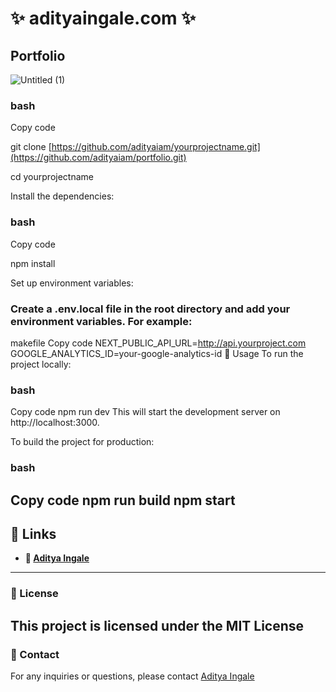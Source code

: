 # ✨ adityaingale.com ✨

## Portfolio

![Untitled (1)](https://github.com/user-attachments/assets/4e78e23e-fb0b-4747-87de-00cd854cfdfa)


### bash
Copy code

git clone [https://github.com/adityaiam/yourprojectname.git](https://github.com/adityaiam/portfolio.git)

cd yourprojectname

Install the dependencies:

### bash
Copy code

npm install

Set up environment variables:

### Create a .env.local file in the root directory and add your environment variables. For example:

makefile
Copy code
NEXT_PUBLIC_API_URL=http://api.yourproject.com
GOOGLE_ANALYTICS_ID=your-google-analytics-id
🚀 Usage
To run the project locally:

### bash
Copy code
npm run dev
This will start the development server on http://localhost:3000.

To build the project for production:

### bash
Copy code
npm run build
npm start
---


## 🔗 Links
- **🔗 [Aditya Ingale](https://adityaingale.com)**  
---

### 📜 License
This project is licensed under the MIT License
---

### 📧 Contact
For any inquiries or questions, please contact [Aditya Ingale](mailto:adityaingale1814@gmail.com)  








